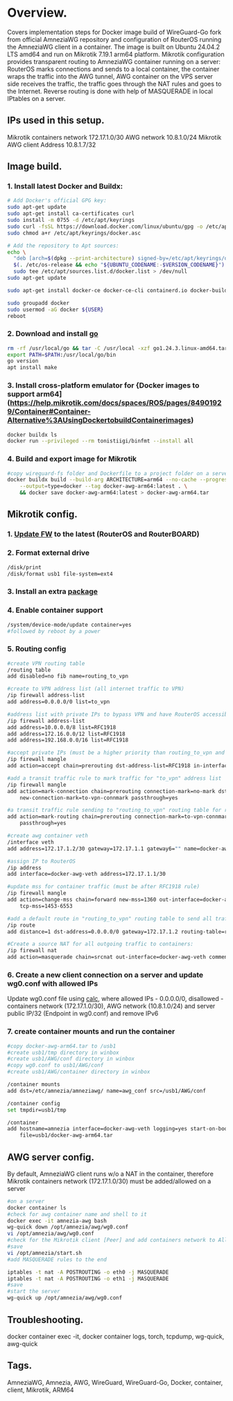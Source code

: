 # Overview.

   Covers implementation steps for Docker image build of WireGuard-Go fork from official AmneziaWG repository and configuration of RouterOS running the AmneziaWG client in a container.
The image is built on Ubuntu 24.04.2 LTS amd64 and run on Mikrotik 7.19.1 arm64 platform.
Mikrotik configuration provides transparent routing to AmneziaWG container running on a server: RouterOS marks connections and sends to a local container, the container wraps the traffic into the AWG tunnel, AWG container on the VPS server side receives the traffic, the traffic goes through the NAT rules and goes to the Internet. Reverse routing is done with help of MASQUERADE in local IPtables on a server. 

## IPs used in this setup.

Mikrotik containers network 172.17.1.0/30
AWG network 10.8.1.0/24
Mikrotik AWG client Address 10.8.1.7/32

## Image build.

###  1. Install latest Docker and Buildx:

```bash
# Add Docker's official GPG key:
sudo apt-get update
sudo apt-get install ca-certificates curl
sudo install -m 0755 -d /etc/apt/keyrings
sudo curl -fsSL https://download.docker.com/linux/ubuntu/gpg -o /etc/apt/keyrings/docker.asc
sudo chmod a+r /etc/apt/keyrings/docker.asc

# Add the repository to Apt sources:
echo \
  "deb [arch=$(dpkg --print-architecture) signed-by=/etc/apt/keyrings/docker.asc] https://download.docker.com/linux/ubuntu \
  $(. /etc/os-release && echo "${UBUNTU_CODENAME:-$VERSION_CODENAME}") stable" | \
  sudo tee /etc/apt/sources.list.d/docker.list > /dev/null
sudo apt-get update

sudo apt-get install docker-ce docker-ce-cli containerd.io docker-buildx-plugin docker-compose-plugin

sudo groupadd docker
sudo usermod -aG docker ${USER}
reboot
```

###  2. Download and install [go](https://go.dev/doc/install)

```bash
rm -rf /usr/local/go && tar -C /usr/local -xzf go1.24.3.linux-amd64.tar.gz
export PATH=$PATH:/usr/local/go/bin
go version
apt install make
```

###  3. Install cross-platform emulator for {Docker images to support arm64](https://help.mikrotik.com/docs/spaces/ROS/pages/84901929/Container#Container-Alternative%3AUsingDockertobuildContainerimages)
```bash
docker buildx ls
docker run --privileged --rm tonistiigi/binfmt --install all
```

###  4. Build and export image for Mikrotik
```bash
#copy wireguard-fs folder and Dockerfile to a project folder on a server
docker buildx build --build-arg ARCHITECTURE=arm64 --no-cache --progress=plain --platform linux/arm64/v8 \
	--output=type=docker --tag docker-awg-arm64:latest . \
	&& docker save docker-awg-arm64:latest > docker-awg-arm64.tar
```

## Mikrotik config.

###  1. [Update FW](https://help.mikrotik.com/docs/spaces/ROS/pages/328142/Upgrading+and+installation) to the latest (RouterOS and RouterBOARD)
###  2. Format external drive
```bash
/disk/print
/disk/format usb1 file-system=ext4
```
###  3. Install an extra [package](https://mikrotik.com/download)
###  4. Enable container support
```bash
/system/device-mode/update container=yes
#followed by reboot by a power
```
###  5. Routing config
```bash
#create VPN routing table
/routing table 
add disabled=no fib name=routing_to_vpn

#create to VPN address list (all internet traffic to VPN)
/ip firewall address-list
add address=0.0.0.0/0 list=to_vpn

#address list with private IPs to bypass VPN and have RouterOS accessible
/ip firewall address-list
add address=10.0.0.0/8 list=RFC1918
add address=172.16.0.0/12 list=RFC1918
add address=192.168.0.0/16 list=RFC1918

#accept private IPs (must be a higher priority than routing_to_vpn and mss mangle rules)
/ip firewall mangle
add action=accept chain=prerouting dst-address-list=RFC1918 in-interface-list=!WAN

#add a transit traffic rule to mark traffic for "to_vpn" address list 
/ip firewall mangle
add action=mark-connection chain=prerouting connection-mark=no-mark dst-address-list=to_vpn in-interface-list=!WAN \
    new-connection-mark=to-vpn-connmark passthrough=yes

#a transit traffic rule sending to "routing_to_vpn" routing table for routing
add action=mark-routing chain=prerouting connection-mark=to-vpn-connmark in-interface-list=!WAN new-routing-mark=routing_to_vpn \
    passthrough=yes

#create awg container veth
/interface veth
add address=172.17.1.2/30 gateway=172.17.1.1 gateway6="" name=docker-awg-veth

#assign IP to RouterOS
/ip address
add interface=docker-awg-veth address=172.17.1.1/30

#update mss for container traffic (must be after RFC1918 rule)
/ip firewall mangle
add action=change-mss chain=forward new-mss=1360 out-interface=docker-awg-veth passthrough=yes protocol=tcp tcp-flags=syn \
	tcp-mss=1453-6553

#add a default route in "routing_to_vpn" routing table to send all traffic to AWG container
/ip route
add distance=1 dst-address=0.0.0.0/0 gateway=172.17.1.2 routing-table=routing_to_vpn

#Create a source NAT for all outgoing traffic to containers:
/ip firewall nat
add action=masquerade chain=srcnat out-interface=docker-awg-veth comment="Outgoing NAT for containers"
```

###  6. Create a new client connection on a server and update wg0.conf with allowed IPs
Update wg0.conf file using [calc](https://www.procustodibus.com/blog/2021/03/wireguard-allowedips-calculator/), where allowed IPs - 0.0.0.0/0, disallowed - containers network (172.17.1.0/30), AWG network (10.8.1.0/24) and server public IP/32 (Endpoint in wg0.conf) and remove IPv6

###  7. create container mounts and run the container
```bash
#copy docker-awg-arm64.tar to /usb1
#create usb1/tmp directory in winbox
#create usb1/AWG/conf directory in winbox
#copy wg0.conf to usb1/AWG/conf 
#create usb1/AWG/container directory in winbox

/container mounts
add dst=/etc/amnezia/amneziawg/ name=awg_conf src=/usb1/AWG/conf

/container config
set tmpdir=usb1/tmp

/container
add hostname=amnezia interface=docker-awg-veth logging=yes start-on-boot=yes mounts=awg_conf root-dir=/usb1/AWG/container \
	file=usb1/docker-awg-arm64.tar
```

## AWG server config.

By default, AmneziaWG client runs w/o a NAT in the container, therefore Mikrotik containers network (172.17.1.0/30) must be added/allowed on a server
```bash
#on a server
docker container ls
#check for awg container name and shell to it
docker exec -it amnezia-awg bash
wg-quick down /opt/amnezia/awg/wg0.conf
vi /opt/amnezia/awg/wg0.conf
#check for the Mikrotik client [Peer] and add containers network to AllowedIPs (AllowedIPs = 10.8.1.7/32, 172.17.1.0/30)
#save
vi /opt/amnezia/start.sh
#add MASQUERADE rules to the end

iptables -t nat -A POSTROUTING -o eth0 -j MASQUERADE
iptables -t nat -A POSTROUTING -o eth1 -j MASQUERADE
#save
#start the server
wg-quick up /opt/amnezia/awg/wg0.conf
```

## Troubleshooting.

docker container exec -it, docker container logs, torch, tcpdump, wg-quick, awg-quick

## Tags.

AmneziaWG, Amnezia, AWG, WireGuard, WireGuard-Go, Docker, container, client, Mikrotik, ARM64

